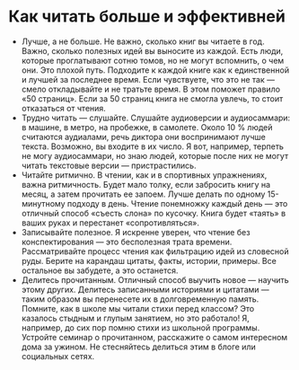# Как читать больше и эффективней

* Лучше, а не больше. Не важно, сколько книг вы читаете в год. Важно, сколько полезных идей вы выносите из каждой. Есть люди, которые проглатывают сотню томов, но не могут вспомнить, о чем они. Это плохой путь. Подходите к каждой книге как к единственной и лучшей за последнее время. Если чувствуете, что это не так — смело откладывайте и не тратьте время. В этом поможет правило «50 страниц». Если за 50 страниц книга не смогла увлечь, то стоит отказаться от чтения.
* Трудно читать — слушайте. Слушайте аудиоверсии и аудиосаммари: в машине, в метро, на пробежке, в самолете. Около 10 % людей считаются аудиалами, речь диктора они воспринимают лучше текста. Возможно, вы входите в их число. Я вот, например, терпеть не могу аудиосаммари, но знаю людей, которые после них не могут читать текстовые версии — пристрастились.
* Читайте ритмично. В чтении, как и в спортивных упражнениях, важна ритмичность. Будет мало толку, если забросить книгу на месяц, а затем прочитать ее запоем. Лучше делать по одному 15-минутному подходу в день. Чтение понемножку каждый день — это отличный способ «съесть слона» по кусочку. Книга будет «таять» в ваших руках и перестанет «сопротивляться».
* Записывайте полезное. Я искренне уверен, что чтение без конспектирования — это бесполезная трата времени. Рассматривайте процесс чтения как фильтрацию идей из словесной руды. Берите на карандаш цитаты, факты, истории, примеры. Все остальное вы забудете, а это останется.
* Делитесь прочитанным. Отличный способ выучить новое — научить этому других. Делитесь записанными историями и цитатами — таким образом вы перенесете их в долговременную память. Помните, как в школе мы читали стихи перед классом? Это казалось стыдным и глупым занятием, но это работало! Я, например, до сих пор помню стихи из школьной программы. Устройте семинар о прочитанном, расскажите о самом интересном дома за ужином. Не стесняйтесь делиться этим в блоге или социальных сетях.